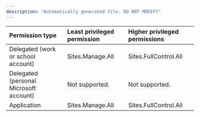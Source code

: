 ```yaml
---
description: "Automatically generated file. DO NOT MODIFY"
---
```


|Permission type|Least privileged permission|Higher privileged permissions|
|:---|:---|:---|
|Delegated (work or school account)|Sites.Manage.All|Sites.FullControl.All|
|Delegated (personal Microsoft account)|Not supported.|Not supported.|
|Application|Sites.Manage.All|Sites.FullControl.All|


